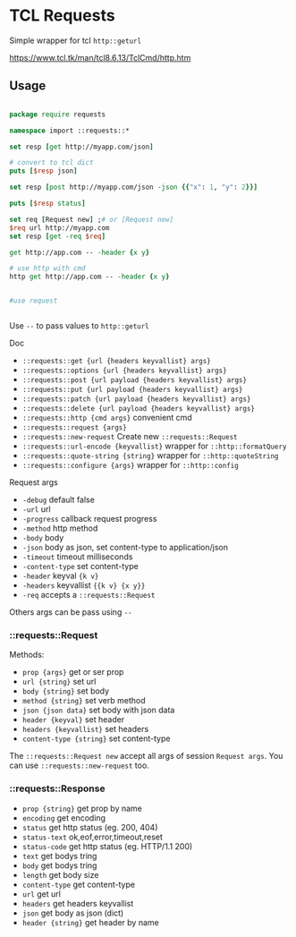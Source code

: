 # TCL Requests

Simple wrapper for tcl `http::geturl`


https://www.tcl.tk/man/tcl8.6.13/TclCmd/http.htm

## Usage

```tcl

package require requests

namespace import ::requests::*

set resp [get http://myapp.com/json]

# convert to tcl dict
puts [$resp json]

set resp [post http://myapp.com/json -json {{"x": 1, "y": 2}}]

puts [$resp status]

set req [Request new] ;# or [Request new]
$req url http://myapp.com
set resp [get -req $req]

get http://app.com -- -header {x y} 

# use http with cmd
http get http://app.com -- -header {x y} 


#use request



```

Use `--` to pass values to `http::geturl`


Doc

* `::requests::get {url {headers keyvallist} args}` 
* `::requests::options {url {headers keyvallist} args}`
* `::requests::post {url payload {headers keyvallist} args}`
* `::requests::put {url payload {headers keyvallist} args}`
* `::requests::patch {url payload {headers keyvallist} args}`
* `::requests::delete {url payload {headers keyvallist} args}`
* `::requests::http {cmd args}` convenient cmd
* `::requests::request {args}`
* `::requests::new-request` Create new `::requests::Request`
* `::requests::url-encode {keyvallist}`  wrapper for `::http::formatQuery`
* `::requests::quote-string {string}`  wrapper for `::http::quoteString`
* `::requests::configure {args}` wrapper for `::http::config`

Request args

* `-debug` default false
* `-url` url
* `-progress` callback request progress
* `-method` http method
* `-body` body 
* `-json` body as json, set content-type to application/json
* `-timeout` timeout milliseconds
* `-content-type` set content-type
* `-header` keyval `{k v}`
* `-headers` keyvallist `{{k v} {x y}}`
* `-req` accepts a `::requests::Request`

Others args can be pass using `--`

### ::requests::Request

Methods:

* `prop {args}` get or ser prop
* `url {string}` set url
* `body {string}` set body
* `method {string}` set verb method
* `json {json data}` set body with json data
* `header {keyval}` set header
* `headers {keyvallist}` set headers
* `content-type {string}` set content-type

The `::requests::Request new` accept all args of session `Request args`. You can use `::requests::new-request` too.

### ::requests::Response

* `prop {string}` get prop by name
* `encoding` get encoding
* `status` get http status (eg. 200, 404)
* `status-text` ok,eof,error,timeout,reset
* `status-code` get http status (eg. HTTP/1.1 200)
* `text` get bodys tring
* `body` get bodys tring
* `length` get body size
* `content-type` get content-type
* `url` get url
* `headers` get headers keyvallist
* `json` get body as json (dict)
* `header {string}` get header by name